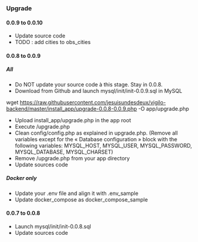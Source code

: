 ### Upgrade

#### 0.0.9 to 0.0.10

* Update source code
* TODO : add  cities to obs_cities

#### 0.0.8 to 0.0.9

##### All

* Do NOT update your source code à this stage. Stay in 0.0.8.
* Download from Github and launch mysql/init/init-0.0.9.sql in MySQL

wget https://raw.githubusercontent.com/jesuisundesdeux/vigilo-backend/master/install_app/upgrade-0.0.8-0.0.9.php -O app/upgrade.php

* Upload install_app/upgrade.php in the app root
* Execute /upgrade.php
* Clean config/config.php as explained in upgrade.php. (Remove all variables except for the « Database configuration » block with the following variables: MYSQL_HOST, MYSQL_USER, MYSQL_PASSWORD, MYSQL_DATABASE, MYSQL_CHARSET)
* Remove /upgrade.php from your app directory
* Update sources code

##### Docker only

* Update your .env file and align it with .env_sample
* Update docker_compose as docker_compose_sample

#### 0.0.7 to 0.0.8

* Launch mysql/init/init-0.0.8.sql
* Update sources code


